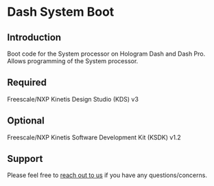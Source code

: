# Dash System Boot

## Introduction
Boot code for the System processor on Hologram Dash and Dash Pro. Allows programming of the System processor.

## Required

Freescale/NXP Kinetis Design Studio (KDS) v3

## Optional

Freescale/NXP Kinetis Software Development Kit (KSDK) v1.2

## Support
Please feel free to [reach out to us](mailto:support@hologram.io) if you have any questions/concerns.
